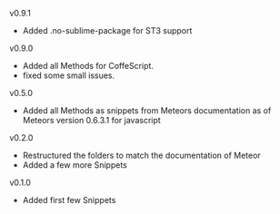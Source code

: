 v0.9.1
 * Added .no-sublime-package for ST3 support

v0.9.0
 * Added all Methods for CoffeScript.
 * fixed some small issues.

v0.5.0
 * Added all Methods as snippets from Meteors documentation as of Meteors version 0.6.3.1 for javascript

v0.2.0
 * Restructured the folders to match the documentation of Meteor
 * Added a few more Snippets

v0.1.0
 * Added first few Snippets